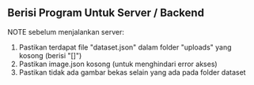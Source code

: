 ## Berisi Program Untuk Server / Backend

NOTE sebelum menjalankan server:  
1. Pastikan terdapat file "dataset.json" dalam folder "uploads" yang kosong (berisi "[]")
2. Pastikan image.json kosong (untuk menghindari error akses)
3. Pastikan tidak ada gambar bekas selain yang ada pada folder dataset